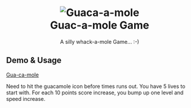 <h1 align=center>
<img alt="Guaca-a-mole" src="https://github.com/isaklafleur/project1-whac-a-mole/blob/master/images/guacamole-whack-a-mole-game.png">
  <br>
  Guac-a-mole Game</h1>

<p align=center>A silly whack-a-mole Game... :-)</p>

## Demo & Usage

[Gua-ca-mole](http://online08.com/guacamole)

Need to hit the guacamole icon before times runs out. You have 5 lives to start with. For each 10 points score increase, you bump up one level and speed increase.
